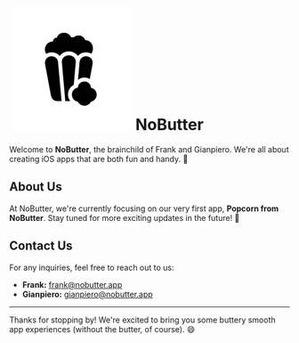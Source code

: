 # ![NoButter Logo](./Logo.png) NoButter

Welcome to **NoButter**, the brainchild of Frank and Gianpiero. We're all about creating iOS apps that are both fun and handy. 🚀

## About Us

At NoButter, we're currently focusing on our very first app, **Popcorn from NoButter**. Stay tuned for more exciting updates in the future! 🍿

## Contact Us

For any inquiries, feel free to reach out to us:

- **Frank:** [frank@nobutter.app](mailto:frank@nobutter.app)
- **Gianpiero:** [gianpiero@nobutter.app](mailto:gianpiero@nobutter.app)

---

Thanks for stopping by! We're excited to bring you some buttery smooth app experiences (without the butter, of course). 😄
